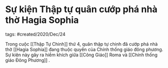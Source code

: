 # Sự kiện Thập tự quân cướp phá nhà thờ Hagia Sophia

tags: #created/2020/Dec/24

Trong cuộc [[Thập Tự Chinh]] thứ 4, quân thập tự chinh đã cướp phá nhà thờ [[Hagia Sophia]] đang thuộc quyền của Chính thống giáo đông phương. Sự kiện này gây ra hiềm khích giữa [[Công Giáo]] Roma và [[Chính thống giáo Đông Phương]] .
